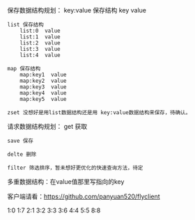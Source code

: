 保存数据结构规划：
	key:value 保存结构
		key		value
		
		
	list 保存结构
		list:0  value
		list:1  value
		list:2  value
		list:3  value
		list:4  value
		
	map 保存结构
		map:key1  value
		map:key2  value
		map:key3  value
		map:key4  value
		map:key5  value
		
	zset 没想好是用list数据结构还是用 key:value数据结构来保存，待确认。



请求数据结构规划：
	get  获取
	
	save 保存
	
	delte 删除
	
	filter 筛选排序，暂未想好更优化的快速查询方法，待定


多重数据结构：在value值那里写指向的key



客户端请看：https://github.com/panyuan520/flyclient
	


1:0
1:7
2:1
3:2
3:3
3:6
4:4
5:5
8:8
